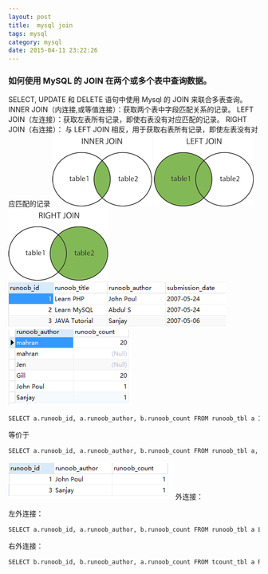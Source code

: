 ```yaml
---
layout: post
title:  mysql join
tags: mysql
category: mysql
date: 2015-04-11 23:22:26
---
```


### 如何使用 MySQL 的 JOIN 在两个或多个表中查询数据。
SELECT, UPDATE 和 DELETE 语句中使用 Mysql 的 JOIN 来联合多表查询。
INNER JOIN（内连接,或等值连接）：获取两个表中字段匹配关系的记录。
LEFT JOIN（左连接）：获取左表所有记录，即使右表没有对应匹配的记录。
RIGHT JOIN（右连接）： 与 LEFT JOIN 相反，用于获取右表所有记录，即使左表没有对应匹配的记录
![]( https://raw.githubusercontent.com/winterthinklinux/mdpics/master/images/mysql/img_innerjoin.gif)
![]( https://github.com/winterthinklinux/mdpics/blob/master/images/mysql/img_leftjoin.gif)
![]( https://raw.githubusercontent.com/winterthinklinux/mdpics/master/images/mysql/img_rightjoin.gif)
![]( https://raw.githubusercontent.com/winterthinklinux/mdpics/master/images/mysql/runoob_tbl.png)
![]( https://raw.githubusercontent.com/winterthinklinux/mdpics/master/images/mysql/tcount_tbl.png)
```bash
SELECT a.runoob_id, a.runoob_author, b.runoob_count FROM runoob_tbl a INNER JOIN tcount_tbl b ON a.runoob_author = b.runoob_author;
```
等价于
```bash
SELECT a.runoob_id, a.runoob_author, b.runoob_count FROM runoob_tbl a, tcount_tbl b WHERE a.runoob_author = b.runoob_author;
```
![]( https://raw.githubusercontent.com/winterthinklinux/mdpics/master/images/mysql/inner_join..png)
外连接：

左外连接：
```bash
SELECT a.runoob_id, a.runoob_author, b.runoob_count FROM runoob_tbl a LEFT JOIN tcount_tbl b ON a.runoob_author = b.runoob_author;
```
右外连接：
```bash
SELECT b.runoob_id, b.runoob_author, a.runoob_count FROM tcount_tbl a RIGHT JOIN runoob_tbl b ON a.runoob_author = b.runoob_author;
```
